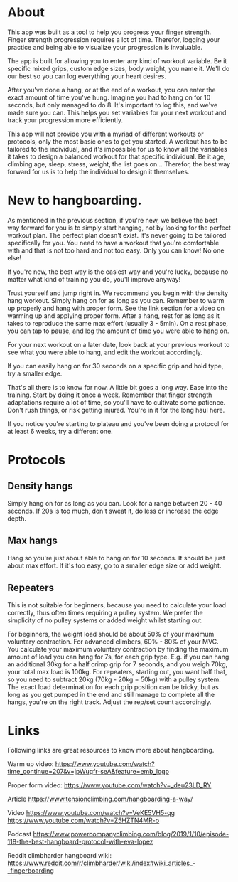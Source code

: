 # About

This app was built as a tool to help you progress your finger strength.
Finger strength progression requires a lot of time. Therefor, logging your 
practice and being able to visualize your progression is invaluable.

The app is built for allowing you to enter any kind of workout variable. Be it specific
mixed grips, custom edge sizes, body weight, you name it. We'll do our best so you can log everything your heart desires.

After you've done a hang, or at the end of a workout, you can enter the exact amount of time you've hung.
Imagine you had to hang on for 10 seconds, but only managed to do 8. It's important to log this, and we've 
made sure you can. This helps you set variables for your next workout and track your progression more efficiently.

This app will not provide you with a myriad of different workouts or protocols, only the most basic ones to get you started. 
A workout has to be tailored to the individual, and it's impossible for us to know all the variables 
it takes to design a balanced workout for that specific individual. Be it age, climbing age, sleep, stress, 
weight, the list goes on... Therefor, the best way forward for us is to help the individual to design it themselves.

# New to hangboarding.

As mentioned in the previous section, if you're new, we believe the best way forward for you is to simply start hanging, not by looking for the perfect workout plan. 
The perfect plan doesn't exist. It's never going to be tailored specifically for you. You need to have a workout that you're
comfortable with and that is not too hard and not too easy. Only you can know! No one else!

If you're new, the best way is the easiest way and you're lucky, because no matter what kind of training you do, you'll
improve anyway!

Trust yourself and jump right in. We recommend you begin with the density hang workout. Simply hang on for as long as you can. 
Remember to warm up properly and hang with proper form. See the link section for a video on warming up and applying proper form.
After a hang, rest for as long as it takes to reproduce the same max effort (usually 3 - 5min). On a rest phase, you can tap to pause, and log the amount of time you were able to hang on.

For your next workout on a later date, look back at your previous workout to see what you were able to hang, and edit the workout accordingly.

If you can easily hang on for 30 seconds on a specific grip and hold type, try a smaller edge.

That's all there is to know for now. A little bit goes a long way. Ease into the training. Start by doing it once a week.
Remember that finger strength adaptations require a lot of time, so you'll have to cultivate some patience. Don't rush things, or risk getting injured.
You're in it for the long haul here. 

If you notice you're starting to plateau and you've been doing a protocol for at least 6 weeks, try a different one.

# Protocols

## Density hangs

Simply hang on for as long as you can. Look for a range between 20 - 40 seconds. If 20s is too much, don't sweat it, do less or increase the edge depth.

## Max hangs

Hang so you're just about able to hang on for 10 seconds. It should be just about max effort.
If it's too easy, go to a smaller edge size or add weight.

## Repeaters

This is not suitable for beginners, because you need to calculate your load correctly,
thus often times requiring a pulley system. We prefer the simplicity of no pulley systems or added weight whilst starting out.

For beginners, the weight load should be about 50% of your maximum voluntary contraction.
For advanced climbers, 60% - 80% of your MVC.
You calculate your maximum voluntary contraction by finding the maximum amount of load you can hang for 7s, for each grip type.
E.g. if you can hang an additional 30kg for a half crimp grip for 7 seconds, and you weigh 70kg, your total max load is 100kg.
For repeaters, starting out, you want half that, so you need to subtract 20kg (70kg - 20kg = 50kg) with a pulley system.
The exact load determination for each grip position can be tricky, but as long as you get pumped in the end and still manage to complete all the hangs, you're on the right track.
Adjust the rep/set count accordingly.

# Links

Following links are great resources to know more about hangboarding.

Warm up video:
https://www.youtube.com/watch?time_continue=207&v=jpWugfr-seA&feature=emb_logo

Proper form video:
https://www.youtube.com/watch?v=_deu23LD_RY

Article
https://www.tensionclimbing.com/hangboarding-a-way/

Video
https://www.youtube.com/watch?v=VeKE5VH5-qg
https://www.youtube.com/watch?v=Z5HZTN4MR-o

Podcast
https://www.powercompanyclimbing.com/blog/2019/1/10/episode-118-the-best-hangboard-protocol-with-eva-lopez

Reddit climbharder hangboard wiki:
https://www.reddit.com/r/climbharder/wiki/index#wiki_articles_-_fingerboarding




